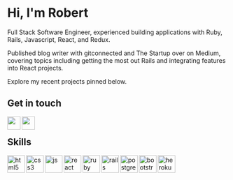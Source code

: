 # Hi, I'm Robert

Full Stack Software Engineer, experienced building applications with Ruby, Rails, Javascript, React, and Redux. 

Published blog writer with gitconnected and The Startup over on Medium, covering topics including getting the most out Rails and integrating features into React projects.

Explore my recent projects pinned below.

## Get in touch

<p>
  <a href="https://www.linkedin.com/in/robert-shilcof/" target="blank"><img align="left" src="https://icongr.am/devicon/linkedin-plain.svg?size=128&color=currentColor" height="30" width="30" /></a>
  <a href="https://robert-shilcof.medium.com/" target="blank"><img align="left" src="https://cdn.jsdelivr.net/npm/simple-icons@3.0.1/icons/medium.svg"  height="30" width="30" />     </a>
</p>

<br/>

## Skills

<p align="left">
  <img src="https://icongr.am/devicon/html5-plain.svg?size=128&color=currentColor" alt="html5" align="left" width="40" height="40"/>
  <img src="https://icongr.am/devicon/css3-plain.svg?size=128&color=currentColor" alt="css3" align="left" width="40" height="40"/>
  <img src="https://icongr.am/devicon/javascript-plain.svg?size=128&color=currentColor" alt="js" align="left" width="40" height="40"/>
  <img src="https://i.imgur.com/rTNkWSQ.png" alt="react" align="left" width="40" height="40"/>
  <img src="https://icongr.am/devicon/ruby-plain.svg?size=128&color=currentColor" alt="ruby" align="left" width="40" height="40"/>
  <img src="https://icongr.am/devicon/rails-plain-wordmark.svg?size=128&color=currentColor" alt="rails" align="left" width="40" height="40"/>
  <img src="https://icongr.am/devicon/postgresql-plain.svg?size=128&color=currentColor" alt="postgres" align="left" width="40" height="40"/>
  <img src="https://icongr.am/devicon/bootstrap-plain.svg?size=128&color=currentColor" alt="bootstrap" align="left" width="40" height="40"/>
  <img src="https://icongr.am/devicon/heroku-plain.svg?size=128&color=currentColor" alt="heroku" align="left" width="40" height="40"/>
</p>
